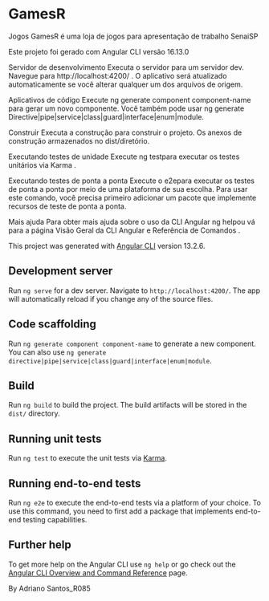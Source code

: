 # GamesR

Jogos
GamesR é uma loja de jogos para apresentação de trabalho SenaiSP

Este projeto foi gerado com Angular CLI versão 16.13.0

Servidor de desenvolvimento Executa o servidor para um servidor dev. Navegue para http://localhost:4200/ . O aplicativo será atualizado automaticamente se você alterar qualquer um dos arquivos de origem.

Aplicativos de código Execute ng generate component component-name para gerar um novo componente. Você também pode usar ng generate Directive|pipe|service|class|guard|interface|enum|module.

Construir Executa a construção para construir o projeto. Os anexos de construção armazenados no dist/diretório.

Executando testes de unidade Execute ng testpara executar os testes unitários via Karma .

Executando testes de ponta a ponta Execute o e2epara executar os testes de ponta a ponta por meio de uma plataforma de sua escolha. Para usar este comando, você precisa primeiro adicionar um pacote que implemente recursos de teste de ponta a ponta.

Mais ajuda Para obter mais ajuda sobre o uso da CLI Angular ng helpou vá para a página Visão Geral da CLI Angular e Referência de Comandos .

This project was generated with [Angular CLI](https://github.com/angular/angular-cli) version 13.2.6.

## Development server

Run `ng serve` for a dev server. Navigate to `http://localhost:4200/`. The app will automatically reload if you change any of the source files.

## Code scaffolding

Run `ng generate component component-name` to generate a new component. You can also use `ng generate directive|pipe|service|class|guard|interface|enum|module`.

## Build

Run `ng build` to build the project. The build artifacts will be stored in the `dist/` directory.

## Running unit tests

Run `ng test` to execute the unit tests via [Karma](https://karma-runner.github.io).

## Running end-to-end tests

Run `ng e2e` to execute the end-to-end tests via a platform of your choice. To use this command, you need to first add a package that implements end-to-end testing capabilities.

## Further help

To get more help on the Angular CLI use `ng help` or go check out the [Angular CLI Overview and Command Reference](https://angular.io/cli) page.

By Adriano Santos_R085